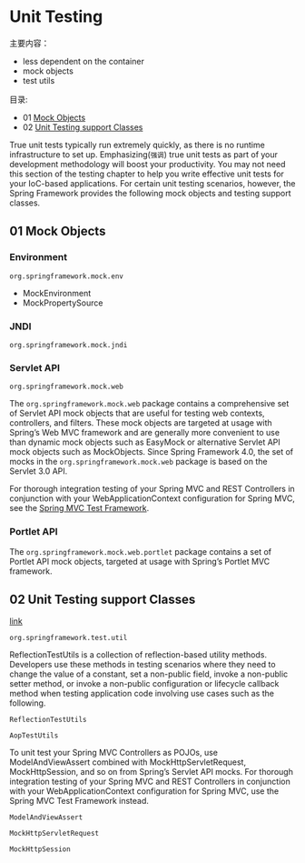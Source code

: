 # Unit Testing

主要内容：

- less dependent on the container
- mock objects
- test utils

目录:

- 01 [Mock Objects](#01-mock-objects)
- 02 [Unit Testing support Classes](#02-unit-testing-support-classes)

True unit tests typically run extremely quickly, as there is no runtime infrastructure to set up. Emphasizing(`强调`) true unit tests as part of your development methodology will boost your productivity. You may not need this section of the testing chapter to help you write effective unit tests for your IoC-based applications. For certain unit testing scenarios, however, the Spring Framework provides the following mock objects and testing support classes.

## 01 Mock Objects

### Environment

`org.springframework.mock.env`

- MockEnvironment
- MockPropertySource

### JNDI

`org.springframework.mock.jndi`

### Servlet API

`org.springframework.mock.web`

The `org.springframework.mock.web` package contains a comprehensive set of Servlet API mock objects that are useful for testing web contexts, controllers, and filters. These mock objects are targeted at usage with Spring’s Web MVC framework and are generally more convenient to use than dynamic mock objects such as EasyMock or alternative Servlet API mock objects such as MockObjects. Since Spring Framework 4.0, the set of mocks in the `org.springframework.mock.web` package is based on the Servlet 3.0 API.

For thorough integration testing of your Spring MVC and REST Controllers in conjunction with your WebApplicationContext configuration for Spring MVC, see the [Spring MVC Test Framework](https://docs.spring.io/spring/docs/4.3.x/spring-framework-reference/htmlsingle/#spring-mvc-test-framework).

### Portlet API

The `org.springframework.mock.web.portlet` package contains a set of Portlet API mock objects, targeted at usage with Spring’s Portlet MVC framework.

## 02 Unit Testing support Classes

[link](https://docs.spring.io/spring/docs/4.3.x/spring-framework-reference/htmlsingle/#unit-testing-support-classes)

`org.springframework.test.util`

ReflectionTestUtils is a collection of reflection-based utility methods. Developers use these methods in testing scenarios where they need to change the value of a constant, set a non-public field, invoke a non-public setter method, or invoke a non-public configuration or lifecycle callback method when testing application code involving use cases such as the following.

`ReflectionTestUtils`

`AopTestUtils`

To unit test your Spring MVC Controllers as POJOs, use ModelAndViewAssert combined with MockHttpServletRequest, MockHttpSession, and so on from Spring’s Servlet API mocks. For thorough integration testing of your Spring MVC and REST Controllers in conjunction with your WebApplicationContext configuration for Spring MVC, use the Spring MVC Test Framework instead.

`ModelAndViewAssert`

`MockHttpServletRequest`

`MockHttpSession`
